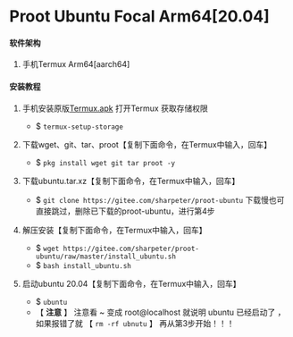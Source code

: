 # Proot Ubuntu Focal Arm64[20.04]

####  **软件架构** 

1. 手机Termux Arm64[aarch64]


####  **安装教程** 

1.  手机安装原版[Termux.apk](https://f-droid.org/repo/com.termux_103.apk)  打开Termux 获取存储权限
    - $ `termux-setup-storage`

2.  下载wget、git、tar、proot【复制下面命令，在Termux中输入，回车】
    - $ `pkg install wget git tar proot -y`

3.  下载ubuntu.tar.xz【复制下面命令，在Termux中输入，回车】
    - $ `git clone https://gitee.com/sharpeter/proot-ubuntu`
    下载慢也可直接跳过，删除已下载的proot-ubuntu，进行第4步

4.  解压安装【复制下面命令，在Termux中输入，回车】
    - $ `wget https://gitee.com/sharpeter/proot-ubuntu/raw/master/install_ubuntu.sh`
    - $ `bash install_ubuntu.sh`

5.  启动ubuntu 20.04【复制下面命令，在Termux中输入，回车】
    - $ `ubuntu`
	- 【 **注意** 】 注意看  ~ 变成 root@localhost  就说明 ubuntu 已经启动了 ，如果报错了就 【 `rm -rf ubnutu` 】 再从第3步开始！！！